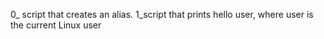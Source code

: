 0_ script that creates an alias.
1_script that prints hello user, where user is the current Linux user

